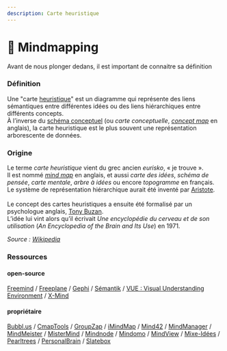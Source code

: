 ```yaml
---
description: Carte heuristique
---
```


# 🤔 Mindmapping

Avant de nous plonger dedans, il est important de connaitre sa définition

### **Définition**

Une "carte [heuristique](https://fr.wikipedia.org/wiki/Heuristique)" est un diagramme qui représente des liens sémantiques entre différentes idées ou des liens hiérarchiques entre différents concepts. \
À l’inverse du [schéma conceptuel](https://fr.wikipedia.org/wiki/Sch%C3%A9ma\_conceptuel) (ou _carte conceptuelle_, [_concept map_](https://en.wikipedia.org/wiki/Concept\_mapping) en anglais), la carte heuristique est le plus souvent une représentation arborescente de données.

### **Origine**

Le terme _carte heuristique_ vient du grec ancien _eurisko_, « je trouve ». \
Il est nommé [_mind map_](https://en.wikipedia.org/wiki/Mind\_mapping) en anglais, et aussi _carte des idées_, _schéma de pensée_, _carte mentale_, _arbre à idées_ ou encore _topogramme_ en français. \
Le système de représentation hiérarchique aurait été inventé par [Aristote](https://fr.wikipedia.org/wiki/Aristote). \
\
Le concept des cartes heuristiques a ensuite été formalisé par un psychologue anglais, [Tony Buzan](https://fr.wikipedia.org/wiki/Tony\_Buzan). \
L’idée lui vint alors qu’il écrivait _Une encyclopédie du cerveau et de son utilisation_ (_An Encyclopedia of the Brain and Its Use_) en 1971.

_Source :_ [_Wikipedia_](https://fr.wikipedia.org/wiki/Mindmapping)

### Ressources

#### **open-source**

[Freemind](http://freemind.sourceforge.net/wiki/index.php/Main\_Page) / [Freeplane](http://freeplane.sourceforge.net/) / [Gephi](https://gephi.org/) / [Sémantik](http://www.freehackers.org/\~tnagy/kdissert.html) / [VUE : Visual Understanding Environment](http://vue.tufts.edu/) / [X-Mind](http://www.xmind.net/)

#### propriétaire

[Bubbl.us](https://bubbl.us/) / [CmapTools](http://cmap.ihmc.us/) / [GroupZap](http://groupzap.com/) / [iMindMap](http://www.thinkbuzan.com/fr/) / [Mind42](http://mind42.com/) / [MindManager](http://www.mindjet.com/products/mindmanager) / [MindMeister](http://www.mindmeister.com/) / [MisterMind](http://www.mistermind.com/en/home.html) / [Mindnode](http://mindnode.com/) / [Mindomo](http://www.mindomo.com/) / [MindView](http://www.matchware.com/fr/products/mindview/default.htm) / [Mixe-Idées](http://www.mixe-idees.com/) / [Pearltrees](http://www.pearltrees.com/) / [PersonalBrain](http://www.thebrain.com/) / [Slatebox](http://slatebox.com/)
